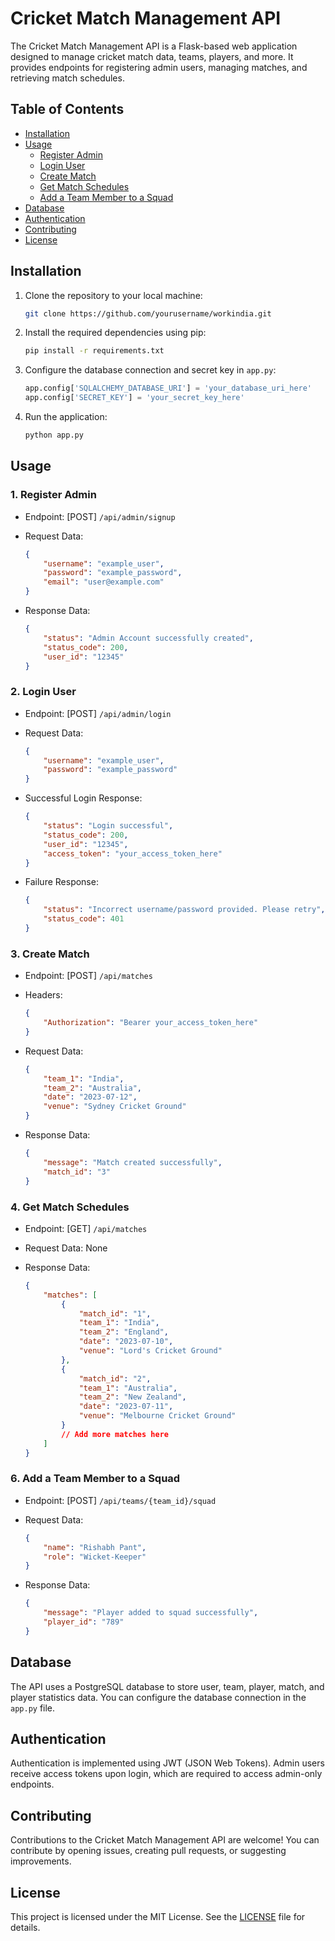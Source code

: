 # Cricket Match Management API

The Cricket Match Management API is a Flask-based web application designed to manage cricket match data, teams, players, and more. It provides endpoints for registering admin users, managing matches, and retrieving match schedules.

## Table of Contents

- [Installation](#installation)
- [Usage](#usage)
  - [Register Admin](#1-register-admin)
  - [Login User](#2-login-user)
  - [Create Match](#3-create-match)
  - [Get Match Schedules](#4-get-match-schedules)
  - [Add a Team Member to a Squad](#6-add-a-team-member-to-a-squad)
- [Database](#database)
- [Authentication](#authentication)
- [Contributing](#contributing)
- [License](#license)

## Installation

1. Clone the repository to your local machine:

   ```bash
   git clone https://github.com/yourusername/workindia.git
   ```

2. Install the required dependencies using pip:

   ```bash
   pip install -r requirements.txt
   ```

3. Configure the database connection and secret key in `app.py`:

   ```python
   app.config['SQLALCHEMY_DATABASE_URI'] = 'your_database_uri_here'
   app.config['SECRET_KEY'] = 'your_secret_key_here'
   ```

4. Run the application:

   ```bash
   python app.py
   ```

## Usage

### 1. Register Admin

- Endpoint: [POST] `/api/admin/signup`
- Request Data:

   ```json
   {
       "username": "example_user",
       "password": "example_password",
       "email": "user@example.com"
   }
   ```

- Response Data:

   ```json
   {
       "status": "Admin Account successfully created",
       "status_code": 200,
       "user_id": "12345"
   }
   ```

### 2. Login User

- Endpoint: [POST] `/api/admin/login`
- Request Data:

   ```json
   {
       "username": "example_user",
       "password": "example_password"
   }
   ```

- Successful Login Response:

   ```json
   {
       "status": "Login successful",
       "status_code": 200,
       "user_id": "12345",
       "access_token": "your_access_token_here"
   }
   ```

- Failure Response:

   ```json
   {
       "status": "Incorrect username/password provided. Please retry",
       "status_code": 401
   }
   ```

### 3. Create Match

- Endpoint: [POST] `/api/matches`
- Headers:

   ```json
   {
       "Authorization": "Bearer your_access_token_here"
   }
   ```

- Request Data:

   ```json
   {
       "team_1": "India",
       "team_2": "Australia",
       "date": "2023-07-12",
       "venue": "Sydney Cricket Ground"
   }
   ```

- Response Data:

   ```json
   {
       "message": "Match created successfully",
       "match_id": "3"
   }
   ```

### 4. Get Match Schedules

- Endpoint: [GET] `/api/matches`
- Request Data: None
- Response Data:

   ```json
   {
       "matches": [
           {
               "match_id": "1",
               "team_1": "India",
               "team_2": "England",
               "date": "2023-07-10",
               "venue": "Lord's Cricket Ground"
           },
           {
               "match_id": "2",
               "team_1": "Australia",
               "team_2": "New Zealand",
               "date": "2023-07-11",
               "venue": "Melbourne Cricket Ground"
           }
           // Add more matches here
       ]
   }
   ```

### 6. Add a Team Member to a Squad

- Endpoint: [POST] `/api/teams/{team_id}/squad`
- Request Data:

   ```json
   {
       "name": "Rishabh Pant",
       "role": "Wicket-Keeper"
   }
   ```

- Response Data:

   ```json
   {
       "message": "Player added to squad successfully",
       "player_id": "789"
   }
   ```

## Database

The API uses a PostgreSQL database to store user, team, player, match, and player statistics data. You can configure the database connection in the `app.py` file.

## Authentication

Authentication is implemented using JWT (JSON Web Tokens). Admin users receive access tokens upon login, which are required to access admin-only endpoints.

## Contributing

Contributions to the Cricket Match Management API are welcome! You can contribute by opening issues, creating pull requests, or suggesting improvements.

## License

This project is licensed under the MIT License. See the [LICENSE](LICENSE) file for details.
```
